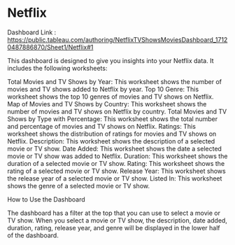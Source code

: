 # Netflix

Dashboard Link : https://public.tableau.com/authoring/NetflixTVShowsMoviesDashboard_17120487886870/Sheet1/Netflix#1


This dashboard is designed to give you insights into your Netflix data. It includes the following worksheets:

Total Movies and TV Shows by Year: This worksheet shows the number of movies and TV shows added to Netflix by year.
Top 10 Genre: This worksheet shows the top 10 genres of movies and TV shows on Netflix.
Map of Movies and TV Shows by Country: This worksheet shows the number of movies and TV shows on Netflix by country.
Total Movies and TV Shows by Type with Percentage: This worksheet shows the total number and percentage of movies and TV shows on Netflix.
Ratings: This worksheet shows the distribution of ratings for movies and TV shows on Netflix.
Description: This worksheet shows the description of a selected movie or TV show.
Date Added: This worksheet shows the date a selected movie or TV show was added to Netflix.
Duration: This worksheet shows the duration of a selected movie or TV show.
Rating: This worksheet shows the rating of a selected movie or TV show.
Release Year: This worksheet shows the release year of a selected movie or TV show.
Listed In: This worksheet shows the genre of a selected movie or TV show.



How to Use the Dashboard

The dashboard has a filter at the top that you can use to select a movie or TV show. When you select a movie or TV show, the description, date added, duration, rating, release year, and genre will be displayed in the lower half of the dashboard.
